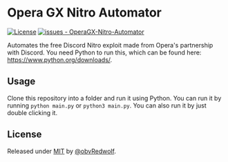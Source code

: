# Opera GX Nitro Automator

[![License](https://img.shields.io/badge/License-MIT-blue)](#license)
[![issues - OperaGX-Nitro-Automator](https://img.shields.io/github/issues/obvRedwolf/OperaGX-Nitro-Automator)](https://github.com/obvRedwolf/OperaGX-Nitro-Automator/issues)

Automates the free Discord Nitro exploit made from Opera's partnership with Discord.
You need Python to run this, which can be found here: https://www.python.org/downloads/.
## Usage

Clone this repository into a folder and run it using Python.
You can run it by running ```python main.py``` or ```python3 main.py```.
You can also run it by just double clicking it.

## License

Released under [MIT](/LICENSE) by [@obvRedwolf](https://github.com/obvRedwolf).
